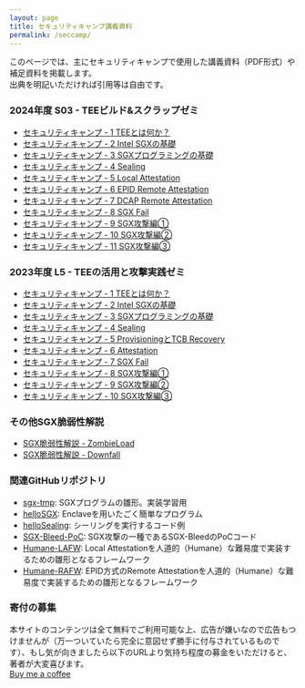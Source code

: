 ```yaml
---
layout: page
title: セキュリティキャンプ講義資料
permalink: /seccamp/
---
```


このページでは、主にセキュリティキャンプで使用した講義資料（PDF形式）や補足資料を掲載します。  
出典を明記いただければ引用等は自由です。

### 2024年度 S03 - TEEビルド&スクラップゼミ
* [セキュリティキャンプ - 1 TEEとは何か？](/media/2024-1-what-is-tee.pdf)
* [セキュリティキャンプ - 2 Intel SGXの基礎](/media/2024-2-intel-sgx-basics.pdf)
* [セキュリティキャンプ - 3 SGXプログラミングの基礎](/media/2024-3-hello-sgx.pdf)
* [セキュリティキャンプ - 4 Sealing](/media/2024-4-sealing.pdf)
* [セキュリティキャンプ - 5 Local Attestation](/media/2024-5-local-attestation.pdf)
* [セキュリティキャンプ - 6 EPID Remote Attestation](/media/2024-6-epid-ra.pdf)
* [セキュリティキャンプ - 7 DCAP Remote Attestation](/media/2024-7-dcap-ra.pdf)
* [セキュリティキャンプ - 8 SGX Fail](/media/2024-8-sgx-fail.pdf)
* [セキュリティキャンプ - 9 SGX攻撃編①](/media/2024-9-sgx-attacks-1.pdf)
* [セキュリティキャンプ - 10 SGX攻撃編②](/media/2024-10-sgx-attacks-2.pdf)
* [セキュリティキャンプ - 11 SGX攻撃編③](/media/2024-11-sgx-attacks-3.pdf)

### 2023年度 L5 - TEEの活用と攻撃実践ゼミ
* [セキュリティキャンプ - 1 TEEとは何か？](/media/2023-1-what-is-tee.pdf)
* [セキュリティキャンプ - 2 Intel SGXの基礎](/media/2023-2-intel-sgx-basics.pdf)
* [セキュリティキャンプ - 3 SGXプログラミングの基礎](/media/2023-3-hello-sgx.pdf)
* [セキュリティキャンプ - 4 Sealing](/media/2023-4-sealing.pdf)
* [セキュリティキャンプ - 5 ProvisioningとTCB Recovery](/media/2023-5-epid-provisioning.pdf)
* [セキュリティキャンプ - 6 Attestation](/media/2023-6-attestation.pdf)
* [セキュリティキャンプ - 7 SGX Fail](/media/2023-7-sgx-fail.pdf)
* [セキュリティキャンプ - 8 SGX攻撃編①](/media/2023-8-sgx-attacks-1.pdf)
* [セキュリティキャンプ - 9 SGX攻撃編②](/media/2023-9-sgx-attacks-2.pdf)
* [セキュリティキャンプ - 10 SGX攻撃編③](/media/2023-10-sgx-attacks-3.pdf)

### その他SGX脆弱性解説
* [SGX脆弱性解説 - ZombieLoad](/media/zombieload-explained.pdf)
* [SGX脆弱性解説 - Downfall](/media/downfall-explained.pdf)

### 関連GitHubリポジトリ
* [sgx-tmp](https://github.com/hello31337/seccamp2023-l5): SGXプログラムの雛形。実装学習用
* [helloSGX](https://github.com/cBioLab/helloSGX): Enclaveを用いたごく簡単なプログラム
* [helloSealing](https://github.com/cBioLab/helloSealing): シーリングを実行するコード例
* [SGX-Bleed-PoC](https://github.com/hello31337/sgx-bleed-poc): SGX攻撃の一種であるSGX-BleedのPoCコード
* [Humane-LAFW](https://github.com/acompany-develop/Humane-LAFW): Local Attestationを人道的（Humane）な難易度で実装するための雛形となるフレームワーク
* [Humane-RAFW](https://github.com/acompany-develop/Humane-RAFW): EPID方式のRemote Attestationを人道的（Humane）な難易度で実装するための雛形となるフレームワーク

### 寄付の募集
本サイトのコンテンツは全て無料でご利用可能な上、広告が嫌いなので広告もつけませんが（万一ついていたら完全に意図せず勝手に付与されているものです）、もし気が向きましたら以下のURLより気持ち程度の募金をいただけると、著者が大変喜びます。  
[Buy me a coffee](https://buymeacoffee.com/dd.cliffford)
